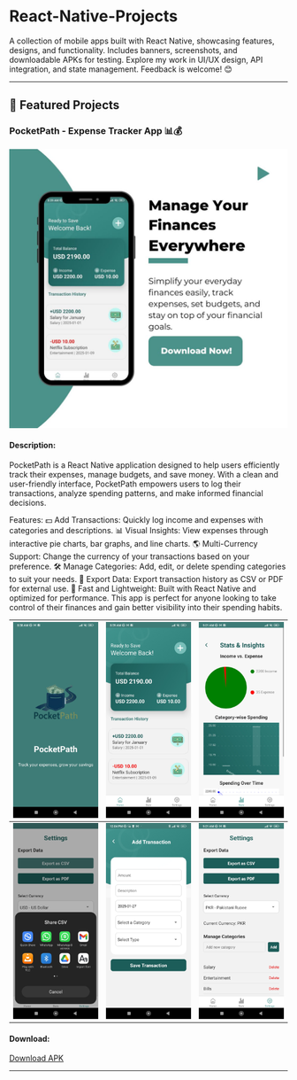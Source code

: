 # React-Native-Projects
A collection of mobile apps built with React Native, showcasing features, designs, and functionality. Includes banners, screenshots, and downloadable APKs for testing. Explore my work in UI/UX design, API integration, and state management. Feedback is welcome! 😊


---

## 🌟 Featured Projects

### PocketPath - Expense Tracker App 📊💰
![Banner](./Images/PocketPath/banner.jpg)

#### Description:
PocketPath is a React Native application designed to help users efficiently track their expenses, manage budgets, and save money. With a clean and user-friendly interface, PocketPath empowers users to log their transactions, analyze spending patterns, and make informed financial decisions.

Features:
💵 Add Transactions: Quickly log income and expenses with categories and descriptions.
📊 Visual Insights: View expenses through interactive pie charts, bar graphs, and line charts.
🌎 Multi-Currency Support: Change the currency of your transactions based on your preference.
🛠️ Manage Categories: Add, edit, or delete spending categories to suit your needs.
📄 Export Data: Export transaction history as CSV or PDF for external use.
🚀 Fast and Lightweight: Built with React Native and optimized for performance.
This app is perfect for anyone looking to take control of their finances and gain better visibility into their spending habits.

| ![Screenshot 1](./Images/PocketPath/Screenshot_1.jpg) | ![Screenshot 2](./Images/PocketPath/Screenshot_2.jpg) |![Screenshot 3](./Images/PocketPath/Screenshot_3.jpg) |
|:-----------------------------------------------------------------:|:-----------------------------------------------------------------:|:-----------------------------------------------------------------:|
| ![Screenshot 4](./Images/PocketPath/Screenshot_4.jpg) | ![Screenshot 5](./Images/PocketPath/Screenshot_5.jpg) |![Screenshot 6](./Images/PocketPath/Screenshot_6.jpg) |


#### Download:
[Download APK](./APKs/app1.apk)

---
